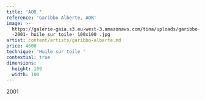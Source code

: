```yaml
---
title: 'AOR '
reference: 'Garibbo Alberte, AOR'
image: >-
  https://galerie-gaia.s3.eu-west-3.amazonaws.com/tina/uploads/garibbo-alberte/galerie-gaia-garibbo-alberte-AOR
  -2001- huile sur toile- 100x100 .jpg
artist: content/artists/garibbo-alberte.md
price: 4600
technique: 'Huile sur toile '
contextual: true
dimensions:
  height: 100
  width: 100
---
```


2001
